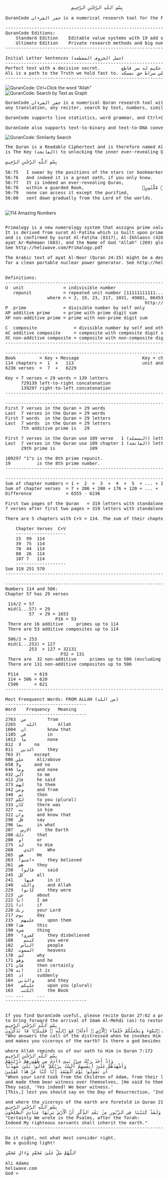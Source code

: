 ﻿<pre>
                         بِسْمِ ٱللَّهِ ٱلرَّحْمَٰنِ ٱلرَّحِيمِ

QuranCode جفر القرءان is a numerical research tool for the Final Book of God, Al-Quran (القرءان).

------------------------------------------------------------------------------
QuranCode Editions:
	Standard Edition	Editable value systems with 19 add options.	[Start normally]
	Ultimate Edition	Private research methods and big numbers.	[Start with Shift]
------------------------------------------------------------------------------

Initial Letter Sentences (جمل الحروف المقطعة)
------------------------------------------------------------------------------
Perfect text with a decisive secret.		نص حكيم له سر قاطع
Ali is a path to the Truth we hold fast to.	علي صراط حق نمسكه
------------------------------------------------------------------------------
</pre>
![QuranCode: Ctrl+Click the word "Allah"](https://raw.githubusercontent.com/heliwave/QuranCode/master/Common/Images/1.png?raw=true "Search Results as Text")
![QuranCode: Search by Text as Graph    ](https://raw.githubusercontent.com/heliwave/QuranCode/master/Common/Images/2.png?raw=true "Search Results as Graph")
<pre>
QuranCode جفر القرءان is a numerical Quran research tool with support for any letter-value system,
any translation, any reciter, search by text, numbers, similarity or letter frequency sum.

QuranCode supports live statistics, word grammar, and Ctrl+Click a word to display its related words.

QuranCode also supports text-to-binary and text-to-DNA converters.
</pre>
![QuranCode: Similarity Search          ](https://raw.githubusercontent.com/heliwave/QuranCode/master/Common/Images/3.png?raw=true "Letters of Similar Verses = Sum of chapter numbers")
<pre>
The Quran is a Readable Ciphertext and is therefore named Al-Quran (قرءان) and its first chapter
is The Key (الفاتحة) to unlocking the inner ever-revealing Quran (القرءان الكريم) as per Quran 56:75-80

بِسْمِ ٱللَّهِ ٱلرَّحْمَٰنِ ٱلرَّحِيمِ

56:75	I swear by the positions of the stars (or bookmarkers)!		۞ فَلَآ أُقْسِمُ بِمَوَٰقِعِ ٱلنُّجُومِ
56:76	And indeed it is a great oath, if you only knew.		وَإِنَّهُۥ لَقَسَمٌۭ لَّوْ تَعْلَمُونَ عَظِيمٌ
56:77	It is indeed an ever-revealing Quran,				إِنَّهُۥ لَقُرْءَانٌۭ كَرِيمٌۭ
56:78	within a guarded Book,						فِى كِتَٰبٍۢ مَّكْنُونٍۢ
56:79	none can access it except the purified,				لَّا يَمَسُّهُۥٓ إِلَّا ٱلْمُطَهَّرُونَ
56:80	sent down gradually from the Lord of the worlds.		تَنزِيلٌۭ مِّن رَّبِّ ٱلْعَٰلَمِينَ

</pre>
![114 Amazing Numbers                   ](https://raw.githubusercontent.com/heliwave/QuranCode/master/Common/Images/4.png?raw=true "Quran's 114 Amazing Numbers")
<pre>

Primalogy is a new numerology system that assigns prime values to the Arabic alphabet.
It is derived from surat Al-Fatiha which is built upon prime numbers (7 verses, 29 words, 139 letters)
and is confirmed by surat Al-Fatiha (8317), Al-Ikhlaass (4201/3167), ayat Al-Kursi (11261),
ayat Ar-Rahmaan (683), and the Name of God "Allah" (269) glory to Him alone.
See http://heliwave.com/Primalogy.pdf

The Arabic text of ayat Al-Noor (Quran 24:35) might be a design by Allah All-knowing
for a clean portable nuclear power generator. See http://heliwave.com


Definitions:
------------------------------------------------------------------------------
U  unit               = indivisible number                              PINK
   repunit            = repeated unit number [11111111111...] = (10^n - 1)/9
                where n = 2, 19, 23, 317, 1031, 49081, 86453, 109297, 270343
                                                     http://oeis.org/A004023
P  prime              = divisible number by self only
AP additive prime     = prime with prime digit sum                      BLUE
XP non-additive prime = prime with non-prime digit sum                 GREEN

C  composite              = divisible number by self and others
AC additive composite     = composite with composite digit sum         RED
XC non-additive composite = composite with non-composite digit sum     BROWN
------------------------------------------------------------------------------

------------------------------------------------------------------------------
Book         = Key + Message                        Key = chapter 1 = الفاتحة
114 chapters =  1  +   113                          unit and additive prime
6236 verses  =  7  +   6229                                  additive primes

Key = 7 verses = 29 words = 139 letters                      additive primes
      729139 left-to-right concatenation                     additive prime
      139297 right-to-left concatenation                     additive prime
------------------------------------------------------------------------------

------------------------------------------------------------------------------
First 7 verses in the Quran = 29 words
Last  7 verses in the Quran = 29 words
First 7 words  in the Quran = 29 letters
Last  7 words  in the Quran = 29 letters
      7th additive prime is   29

First 7 verses in the Quran use 109 verse   1 (البسملة) letters
Last  7 verses in the Quran use 109 chapter 1 (الفاتحة) letters
      29th prime is             109

109297 "1"s is the 8th prime repunit.
19          is the 8th prime number.
------------------------------------------------------------------------------

------------------------------------------------------------------------------
Sum of chapter numbers = 1 +  2  +  3  +  4  +  5  + ... + 114  =  6555
Sum of chapter verses  = 7 + 286 + 200 + 176 + 120 + ... +  6   =  6236
Difference             = 6555 - 6236                            =   319

First two pages of the Quran   = 319 letters with standalone hamza of الءاخرة
7 verses after first two pages = 319 letters with standalone hamza of الءاخر

There are 5 chapters with C+V = 114. The sum of their chapter numbers is 319.

	Chapter	Verses	C+V
	-------------------
	15	99	114
	39	75	114
	70	44	114
	88	26	114
	107	7	114
	-------------------
Sum	319	251	570
------------------------------------------------------------------------------

------------------------------------------------------------------------------
Numbers 114 and 506:
Chapter 57 has 29 verses

 114/2 = 57
 mid(1...57) = 29
         57  × 29 = 1653
                   P16 = 53
 There are 16 additive     primes up to 114
 There are 53 additive composites up to 114

 506/2 = 253
 mid(1...253) = 127
         253  × 127 = 32131
                     P32 = 131
 There are  32 non-additive     primes up to 506 (excluding primes with digit sum = 10)
 There are 131 non-additive composites up to 506

 P114      = 619
 114 + 506 = 620
 C506      = 621
------------------------------------------------------------------------------

Most Freequenct Words: FROM ALLAH (من الله)			
-------------------------------				
Word	Frequency	Meaning		
-------------------------------				
من	2763		from
الله	2265		Allah
ان	1604		know that
في	1185		in
ما	1012		none
لا	812		no
الذين	811		they
الا	763		except
علي	686		Ali/above
ولا	658		and no
وما	646		and none
الي	432		to me
قال	412		he said
لهم	373		to them
ومن	342		and from
ثم	340		then
لكم	337		to you (plural)
كان	333		there was
به	327		in him
وان	322		and know that
قل	298		say
بما	296		in what
الارض	287		the Earth
ذلك	280		that
او	280		or
له	275		to Him
الذي	268		Who
هو	265		He
ءامنوا	263		they believed
هم	261		they
قالوا	250		said
كل	245		all
فيها	241		in it
والله	240		and Allah
كانوا	229		they were
عن	223		about
انا	222		I am
اذا	221		if
ربك	220		your Lord
يوم	217		day
عليهم	215		upon them
هذا	190		this
شيء	190		thing
كفروا	189		they disbelieved
كنتم	188		you were
الناس	182		people
السموت	182		heavens
لم	178		why
وهو	171		and he
فان	171		then certainly
انه	170		it is
اذ	165		suddenly
والذين	164		and they
عليكم	164		upon you (plural)
الكتب	163		the Book
...	...		...
-------------------------------			


If you find QuranCode useful, please recite Quran 27:62 a prime number of times (preferably 313)
to bring forward the arrival of Imam Al-Mehdi (as) to restore peace and justice to the crying Earth.
بِسْمِ ٱللَّهِ ٱلرَّحْمَٰنِ ٱلرَّحِيمِ
أَمَّن يُجِيبُ ٱلْمُضْطَرَّ إِذَا دَعَاهُ وَيَكْشِفُ ٱلسُّوٓءَ وَيَجْعَلُكُمْ خُلَفَآءَ ٱلْأَرْضِ ۗ أَءِلَٰهٌۭ مَّعَ ٱللَّهِ ۚ قَلِيلًۭا مَّا تَذَكَّرُونَ
"Who answers the call of the distressed when he invokes Him and removes his distress,
and makes you viceroys of the earth? Is there a god besides Allah? How little do you remember?"

where Allah reminds us of our oath to Him in Quran 7:172
بِسْمِ ٱللَّهِ ٱلرَّحْمَٰنِ ٱلرَّحِيمِ
وَإِذْ أَخَذَ رَبُّكَ مِنۢ بَنِىٓ ءَادَمَ مِن ظُهُورِهِمْ ذُرِّيَّتَهُمْ 
وَأَشْهَدَهُمْ عَلَىٰٓ أَنفُسِهِمْ أَلَسْتُ بِرَبِّكُمْ ۖ قَالُوا۟ بَلَىٰ ۛ شَهِدْنَآ
أَن تَقُولُوا۟ يَوْمَ ٱلْقِيَٰمَةِ إِنَّا كُنَّا عَنْ هَٰذَا غَٰفِلِينَ
"When your Lord took from the Children of Adam, from their loins, their descendants
and made them bear witness over themselves, [He said to them,] 'Am I not your Lord?'
They said, 'Yes indeed! We bear witness.'
[This,] lest you should say on the Day of Resurrection, ‘Indeed we were unaware of this."

and where the viceroys of the earth are foretold in Quran 21:105
بِسْمِ ٱللَّهِ ٱلرَّحْمَٰنِ ٱلرَّحِيمِ
وَلَقَدْ كَتَبْنَا فِى ٱلزَّبُورِ مِنۢ بَعْدِ ٱلذِّكْرِ أَنَّ ٱلْأَرْضَ يَرِثُهَا عِبَادِىَ ٱلصَّٰلِحُونَ
"Certainly We wrote in the Psalms, after the Torah:
Indeed My righteous servants shall inherit the earth."
------------------------------------------------------------------------------

Do it right, not what most consider right.
Be a guiding light!

ٱللَّهُمَّ صَلِّ عَلَىٰ مُحَمَّدٍ وَءَالِ مُحَمَّدٍ

Ali Adams
heliwave.com
God >
</pre>
